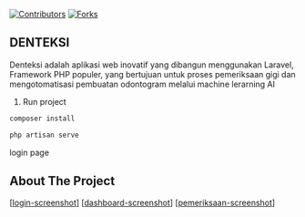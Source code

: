 [![Contributors][contributors-shield]][contributors-url]
[![Forks][forks-shield]][forks-url]

## DENTEKSI

Denteksi adalah aplikasi web inovatif yang dibangun menggunakan Laravel, Framework PHP populer, yang bertujuan untuk proses pemeriksaan gigi dan mengotomatisasi pembuatan odontogram melalui machine lerarning AI 

1. Run project
```bash
composer install
```

```bash
php artisan serve
```
login page


## About The Project

[[login-screenshot]]
[[dashboard-screenshot]]
[[pemeriksaan-screenshot]]





<!-- citation -->

[contributors-url]: https://github.com/yudamhndra/Denteksi-Web-AI/graphs/contributors
[contributors-shield]: https://img.shields.io/github/contributors/yudamhndra/Denteksi-Web-AI.svg?style=for-the-badge
[forks-shield]: https://img.shields.io/github/forks/yudamhndra/Denteksi-Web-AI.svg?style=for-the-badge
[forks-url]:  https://github.com/yudamhndra/Denteksi-Web-AI/network/members
[login-screenshot]: public/assets/images/screenshots/Screenshot-login.png
[pemeriksaan-screenshot]: public/assets/images/screenshots/Screenshot-riwayatPemeriksaan.png
[dashboard-screenshot]: public/assets/images/screenshots/Screenshot-dashboard.png
